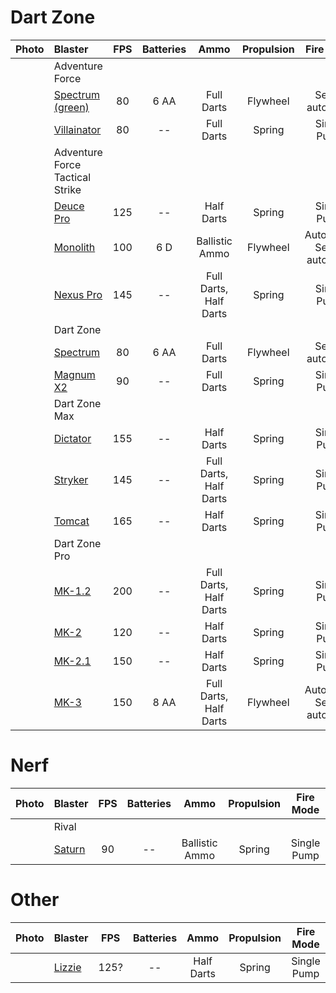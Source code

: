 # Dart Zone

|Photo|Blaster|FPS|Batteries|Ammo|Propulsion|Fire Mode|
|:-:|:-|:-:|:-:|:-:|:-:|:-:|
||Adventure Force|
||[Spectrum (green)](G-Spectrum.md)|80|6 AA|Full Darts|Flywheel|Semi-automatic|
||[Villainator](Villainator.md)|80|--|Full Darts|Spring|Single Pump|
||Adventure Force Tactical Strike||||
||[Deuce Pro](Deuce%20Pro.md)|125|--|Half Darts| Spring |Single Pump|
||[Monolith](Monolith.md)|100|6 D|Ballistic Ammo|Flywheel|Automatic, Semi-automatic|
||[Nexus Pro](Nexus%20Pro.md)|145|--|Full Darts, Half Darts|Spring|Single Pump|
||Dart Zone|
||[Spectrum](Spectrum.md)|80|6 AA|Full Darts|Flywheel|Semi-automatic|
||[Magnum X2](MagnumX2.md)|90|--|Full Darts|Spring|Single Pump|
||Dart Zone Max
||[Dictator](Dictator.md)|155|--|Half Darts|Spring|Single Pump|
||[Stryker](Stryker.md)|145|--|Full Darts, Half Darts|Spring|Single Pump|
||[Tomcat](Tomcat.md)|165|--|Half Darts|Spring|Single Pump|
||Dart Zone Pro
||[MK-1.2](MK-1.2.md)|200|--|Full Darts, Half Darts|Spring|Single Pump|
||[MK-2](MK-2.md)|120|--|Half Darts|Spring|Single Pump|
||[MK-2.1](MK-2.1.md)|150|--|Half Darts|Spring|Single Pump|
||[MK-3](MK-3.md)|150|8 AA|Full Darts, Half Darts|Flywheel|Automatic, Semi-automatic|

# Nerf

|Photo|Blaster|FPS|Batteries|Ammo|Propulsion|Fire Mode|
|:-:|:-|:-:|:-:|:-:|:-:|:-:|
||Rival|
||[Saturn](Saturn.md)|90|--|Ballistic Ammo|Spring|Single Pump|

# Other

|Photo|Blaster|FPS|Batteries|Ammo|Propulsion|Fire Mode|
|:-:|:-|:-:|:-:|:-:|:-:|:-:|
||[Lizzie](Gecko-Tovol%20Zerky.md)|125?|--|Half Darts|Spring|Single Pump|